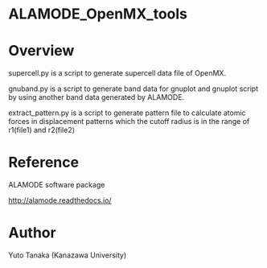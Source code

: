 
ALAMODE_OpenMX_tools
====

# Overview

supercell.py is a script to generate supercell data file of OpenMX.

gnuband.py is a script to generate band data for gnuplot and gnuplot script by using another band data generated by ALAMODE.

extract_pattern.py is a script to generate pattern file to calculate atomic forces in displacement patterns which the cutoff radius is in the range of r1(file1) and r2(file2)

# Reference
ALAMODE software package

http://alamode.readthedocs.io/

# Author
Yuto Tanaka (Kanazawa University)


